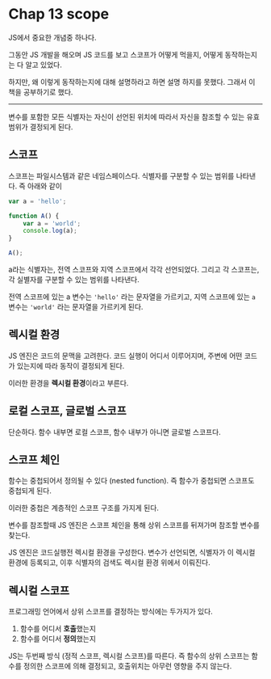 # Chap 13 scope
JS에서 중요한 개념중 하나다.

그동안 JS 개발을 해오며 JS 코드를 보고 스코프가 어떻게 먹을지, 어떻게 동작하는지는 다 알고 있었다. 

하지만, 왜 이렇게 동작하는지에 대해 설명하라고 하면 설명 하지를 못했다. 그래서 이 책을 공부하기로 했다.

---

변수를 포함한 모든 식별자는 자신이 선언된 위치에 따라서 자신을 참조할 수 있는 유효범위가 결정되게 된다.  

## 스코프
스코프는 파일시스템과 같은 네임스페이스다. 식별자를 구분할 수 있는 범위를 나타낸다. 즉 아래와 같이
```javascript
var a = 'hello';

function A() {
    var a = 'world';
    console.log(a);
}

A();
```

a라는 식별자는, 전역 스코프와 지역 스코프에서 각각 선언되었다. 그리고 각 스코프는, 각 실별자를 구분할 수 있는 범위를 나타낸다.

전역 스코프에 있는 a 변수는 `'hello'` 라는 문자열을 가르키고, 지역 스코프에 있는 `a` 변수는  `'world'` 라는 문자열을 가르키게 된다.

## 렉시컬 환경
JS 엔진은 코드의 문맥을 고려한다. 코드 실행이 어디서 이루어지며, 주변에 어떤 코드가 있는지에 따라 동작이 결정되게 된다.

이러한 환경을 **렉시컬 환경**이라고 부른다.

## 로컬 스코프, 글로벌 스코프
단순하다. 함수 내부면 로컬 스코프, 함수 내부가 아니면 글로벌 스코프다.

## 스코프 체인
함수는 중첩되어서 정의될 수 있다 (nested function). 즉 함수가 중첩되면 스코프도 중첩되게 된다. 

이러한 중첩은 계층적인 스코프 구조를 가지게 된다.

변수를 참조할때 JS 엔진은 스코프 체인을 통해 상위 스코프를 뒤져가며 참조할 변수를 찾는다.

JS 엔진은 코드실행전 렉시컬 환경을 구성한다. 변수가 선언되면, 식별자가 이 렉시컬 환경에 등록되고, 이후 식별자의 검색도 렉시컬 환경 위에서 이뤄진다.

## 렉시컬 스코프
프로그래밍 언어에서 상위 스코프를 결정하는 방식에는 두가지가 있다.
1. 함수를 어디서 **호출**했는지
2. 함수를 어디서 **정의**했는지

JS는 두번째 방식 (정적 스코프, 렉시컬 스코프)를 따른다. 즉 함수의 상위 스코프는 함수를 정의한 스코프에 의해 결정되고, 호출위치는 아무런 영향을 주지 않는다.